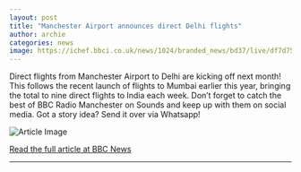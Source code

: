 ```yaml
---
layout: post
title: "Manchester Airport announces direct Delhi flights"
author: archie
categories: news
image: https://ichef.bbci.co.uk/news/1024/branded_news/bd37/live/df7d75e0-a447-11f0-b741-177e3e2c2fc7.jpg
---
```

Direct flights from Manchester Airport to Delhi are kicking off next month! This follows the recent launch of flights to Mumbai earlier this year, bringing the total to nine direct flights to India each week. Don’t forget to catch the best of BBC Radio Manchester on Sounds and keep up with them on social media. Got a story idea? Send it over via Whatsapp!

![Article Image](https://ichef.bbci.co.uk/news/1024/branded_news/bd37/live/df7d75e0-a447-11f0-b741-177e3e2c2fc7.jpg)

[Read the full article at BBC News](https://www.bbc.com/news/articles/cp8wgywy5xdo?at_medium=RSS&at_campaign=rss)

---
